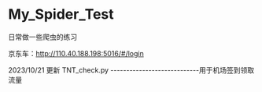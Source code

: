 # My_Spider_Test
日常做一些爬虫的练习

京东车：http://110.40.188.198:5016/#/login

2023/10/21 更新 TNT_check.py ----------------------------用于机场签到领取流量
